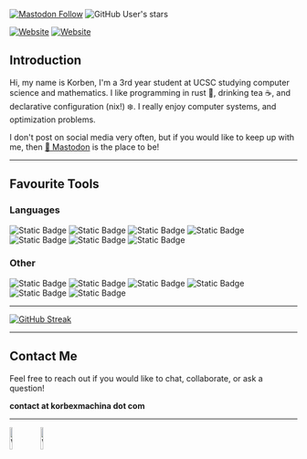 <a href="https://mstdn.social/@korbexmachina"><img alt="Mastodon Follow" src="https://img.shields.io/mastodon/follow/111241682444252760?domain=https%3A%2F%2Fmstdn.social"></a>
![GitHub User's stars](https://img.shields.io/github/stars/korbexmachina)

<a href="https://korbexmachina.com"><img alt="Website" src="https://img.shields.io/website?url=https%3A%2F%2Fkorbexmachina.com&style=for-the-badge&logo=htmx"></a>
<a href="https://blog.korbexmachina.com"><img alt="Website" src="https://img.shields.io/website?url=https%3A%2F%2Fblog.korbexmachina.com&style=for-the-badge&logo=rss&label=blog"></a>

## Introduction

Hi, my name is Korben, I'm a 3rd year student at UCSC studying computer science and mathematics.
I like programming in rust 🦀, drinking tea ☕, and declarative configuration (nix!) ❄️.
I really enjoy computer systems, and optimization problems.

I don't post on social media very often, but if you would like to keep up with me, then [🦣 Mastodon](https://mstdn.social/@korbexmachina) is the place to be!

---

## Favourite Tools

### Languages

![Static Badge](https://img.shields.io/badge/Rust-_?style=for-the-badge&logo=Rust&color=orange)
![Static Badge](https://img.shields.io/badge/Go-_?style=for-the-badge&logo=go&color=lightblue)
![Static Badge](https://img.shields.io/badge/C-_?style=for-the-badge&logo=c&color=white)
![Static Badge](https://img.shields.io/badge/Python-_?style=for-the-badge&logo=python&logoColor=4B8BBE&color=FFE873)
![Static Badge](https://img.shields.io/badge/Bash-_?style=for-the-badge&logo=gnubash&color=black)
![Static Badge](https://img.shields.io/badge/Gleam-_?style=for-the-badge&logo=gleam&color=f3b2ef)
![Static Badge](https://img.shields.io/badge/RISCV-_?style=for-the-badge&logo=riscv&color=darkblue)

### Other

![Static Badge](https://img.shields.io/badge/Nix-_?style=for-the-badge&logo=nixos&color=white)
![Static Badge](https://img.shields.io/badge/PostgreSQL-_?style=for-the-badge&logo=postgresql&logoColor=white&color=blue)
![Static Badge](https://img.shields.io/badge/SQLite-_?style=for-the-badge&logo=sqlite&color=teal)
![Static Badge](https://img.shields.io/badge/Docker-_?style=for-the-badge&logo=docker&color=white)
![Static Badge](https://img.shields.io/badge/GitHub_Actions-_?style=for-the-badge&logo=githubactions&logoColor=lightblue&color=black)
![Static Badge](https://img.shields.io/badge/Ollama-_?style=for-the-badge&logo=ollama&color=gray)

---

[![GitHub Streak](https://streak-stats.demolab.com?user=korbexmachina&theme=catppuccin-mocha&hide_border=true)](https://git.io/streak-stats)

---

## Contact Me

Feel free to reach out if you would like to chat, collaborate, or ask a question!

**contact at korbexmachina dot com**

---

<a href="https://brainmade.org/"><img alt="Website" src="https://brainmade.org/white-logo.png" width="10%" height="10%"></a>
<a href="https://brainmade.org/"><img alt="Website" src="https://brainmade.org/black-logo.png" width="10%" height="10%"></a>
